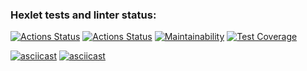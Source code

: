 ### Hexlet tests and linter status:
[![Actions Status](https://github.com/yesdim/frontend-project-46/actions/workflows/hexlet-check.yml/badge.svg)](https://github.com/yesdim/frontend-project-46/actions)
[![Actions Status](https://github.com/yesdim/frontend-project-46/actions/workflows/main.yml/badge.svg)](https://github.com/yesdim/frontend-project-46/actions)
[![Maintainability](https://api.codeclimate.com/v1/badges/55c6f343835d7373a38e/maintainability)](https://codeclimate.com/github/yesdim/frontend-project-46/maintainability)
[![Test Coverage](https://api.codeclimate.com/v1/badges/55c6f343835d7373a38e/test_coverage)](https://codeclimate.com/github/yesdim/frontend-project-46/test_coverage)

[![asciicast](https://asciinema.org/a/dE43xUqrnHMA3JwQxyOh8FVwJ.svg)](https://asciinema.org/a/dE43xUqrnHMA3JwQxyOh8FVwJ)
[![asciicast](https://asciinema.org/a/WqsTq27XbcbqGKNzEod5W1VhR.svg)](https://asciinema.org/a/WqsTq27XbcbqGKNzEod5W1VhR)
